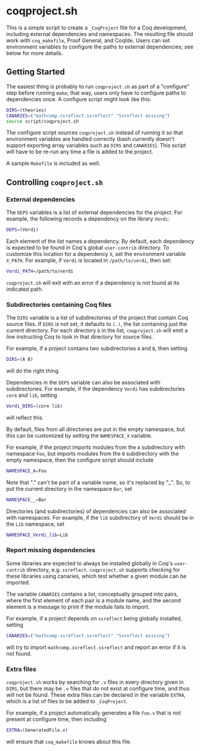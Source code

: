 # coqproject.sh

This is a simple script to create a `_CoqProject` file for a Coq
development, including external dependencies and namespaces. The
resulting file should work with `coq_makefile`, Proof General, and
CoqIde. Users can set environment variables to configure the paths to
external dependencies; see below for more details.

## Getting Started

The easiest thing is probably to run `coqproject.sh` as part of a
"configure" step before running `make`; that way, users only have to
configure paths to dependencies once. A configure script might look
like this:

```bash
DIRS=(theories)
CANARIES=("mathcomp.ssreflect.ssreflect" "Ssreflect missing")
source script/coqproject.sh
```

The configure script sources `coqproject.sh` instead of running it so
that environment variables are handled correctly (bash currently
doesn't support exporting array variables such as `DIRS` and
`CANARIES`). This script will have to be re-run any time a file is
added to the project.

A sample `Makefile` is included as well.

## Controlling `coqproject.sh`

### External dependencies

The `DEPS` variables is a list of external dependencies for the
project. For example, the following records a dependency on the library
`Verdi`:

```bash
DEPS=(Verdi)
```

Each element of the list names a dependency.  By default, each
dependency is expected to be found in Coq's global `user-contrib` directory.
To customize this location for a dependency `X`, set the environment
variable `X_PATH`. For example, if `Verdi` is located in
`/path/to/verdi`, then set:

```bash
Verdi_PATH=/path/to/verdi
```

`coqproject.sh` will exit with an error if a dependency is not found
at its indicated path.


### Subdirectories containing Coq files

The `DIRS` variable is a list of subdirectories of the project that
contain Coq source files. If `DIRS` is not set, it defaults to `(.)`,
the list containing just the current directory. For each directory `D`
in the list, `coqproject.sh` will emit a line instructing Coq to look
in that directory for source files.

For example, if a project contains two subdirectories `A` and `B`,
then setting
```bash
DIRS=(A B)
```
will do the right thing.

Dependencies in the `DEPS` variable can also be associated with
subdirectories. For example, if the dependency `Verdi` has
subdirectories `core` and `lib`, setting
```bash
Verdi_DIRS=(core lib)
```
will reflect this.

By default, files from all directories are put in the empty namespace,
but this can be customized by setting the `NAMESPACE_X` variable.

For example, if the project imports modules from the `A` subdirectory
with namespace `Foo`, but imports modules from the `B` subdirectory with
the empty namespace, then the configure script should include
```bash
NAMESPACE_A=Foo
```

Note that "." can't be part of a variable name, so it's replaced by "_".
So, to put the current directory in the namespace `Bar`, set
```bash
NAMESPACE__=Bar
```

Directories (and subdirectories) of dependencies can also be associated
with namespaces. For example, if the `lib` subdirectory of `Verdi`
should be in the `Lib` namespace, set
```bash
NAMESPACE_Verdi_lib=Lib
```

### Report missing dependencies

Some libraries are expected to always be installed globally in Coq's
`user-contrib` directory, e.g. `ssreflect`. `coqproject.sh` supports
checking for these libraries using canaries, which test whether
a given module can be imported.

The variable `CANARIES` contains a list, conceptually grouped into
pairs, where the first element of each pair is a module name, and the
second element is a message to print if the module fails to import.

For example, if a project depends on `ssreflect` being globally
installed, setting
```bash
CANARIES=("mathcomp.ssreflect.ssreflect" "Ssreflect missing")
```
will try to import `mathcomp.ssreflect.ssreflect` and report an error
if it is not found.

### Extra files

`coqproject.sh` works by searching for `.v` files in every directory
given in `DIRS`, but there may be `.v` files that do not exist at
configure time, and thus will not be found. These extra files can be
declared in the variable `EXTRA`, which is a list of files to be
added to `_CoqProject`.

For example, if a project automatically generates a file `Foo.v` that
is not present at configure time, then including
```bash
EXTRA=(GeneratedFile.v)
```
will ensure that `coq_makefile` knows about this file.
